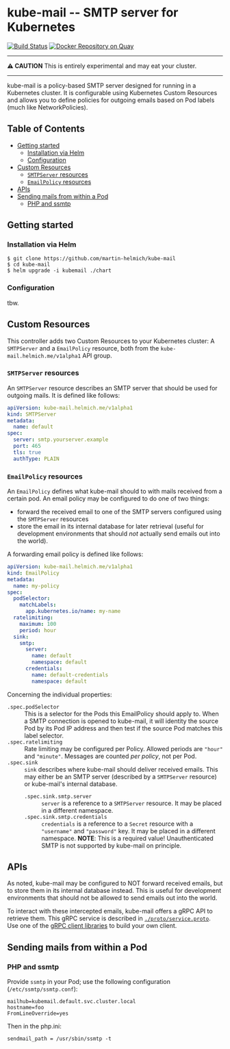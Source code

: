 # kube-mail -- SMTP server for Kubernetes

[![Build Status](https://travis-ci.org/martin-helmich/kube-mail.svg?branch=master)](https://travis-ci.org/martin-helmich/kube-mail)
[![Docker Repository on Quay](https://quay.io/repository/martinhelmich/kube-mail/status "Docker Repository on Quay")](https://quay.io/repository/martinhelmich/kube-mail)

<hr>

**:warning: CAUTION** This is entirely experimental and may eat your cluster.

<hr>

kube-mail is a policy-based SMTP server designed for running in a Kubernetes cluster. It is configurable using Kubernetes Custom Resources and allows you to define policies for outgoing emails based on Pod labels (much like NetworkPolicies).

## Table of Contents

<!-- START doctoc generated TOC please keep comment here to allow auto update -->
<!-- DON'T EDIT THIS SECTION, INSTEAD RE-RUN doctoc TO UPDATE -->


- [Getting started](#getting-started)
  - [Installation via Helm](#installation-via-helm)
  - [Configuration](#configuration)
- [Custom Resources](#custom-resources)
  - [`SMTPServer` resources](#smtpserver-resources)
  - [`EmailPolicy` resources](#emailpolicy-resources)
- [APIs](#apis)
- [Sending mails from within a Pod](#sending-mails-from-within-a-pod)
  - [PHP and ssmtp](#php-and-ssmtp)

<!-- END doctoc generated TOC please keep comment here to allow auto update -->


## Getting started

### Installation via Helm

```
$ git clone https://github.com/martin-helmich/kube-mail
$ cd kube-mail
$ helm upgrade -i kubemail ./chart
```

### Configuration

tbw.

## Custom Resources

This controller adds two Custom Resources to your Kubernetes cluster: A `SMTPServer` and a `EmailPolicy` resource, both from the `kube-mail.helmich.me/v1alpha1` API group.

### `SMTPServer` resources

An `SMTPServer` resource describes an SMTP server that should be used for outgoing mails. It is defined like follows:

```yaml
apiVersion: kube-mail.helmich.me/v1alpha1
kind: SMTPServer
metadata:
  name: default
spec:
  server: smtp.yourserver.example
  port: 465
  tls: true
  authType: PLAIN
```

### `EmailPolicy` resources

An `EmailPolicy` defines what kube-mail should to with mails received from a certain pod. An email policy may be configured to do one of two things:

- forward the received email to one of the SMTP servers configured using the `SMTPServer` resources
- store the email in its internal database for later retrieval (useful for development environments that should _not_ actually send emails out into the world).

A forwarding email policy is defined like follows:

```yaml
apiVersion: kube-mail.helmich.me/v1alpha1
kind: EmailPolicy
metadata:
  name: my-policy
spec:
  podSelector:
    matchLabels:
      app.kubernetes.io/name: my-name
  ratelimiting:
    maximum: 100
    period: hour
  sink:
    smtp:
      server:
        name: default
        namespace: default
      credentials:
        name: default-credentials
        namespace: default
``` 

Concerning the individual properties:

<dl>
  <dt><code>.spec.podSelector</code></dt>
  <dd>This is a selector for the Pods this EmailPolicy should apply to. When a SMTP connection is opened to kube-mail, it will identity the source Pod by its Pod IP address and then test if the source Pod matches this label selector.</dd>
  <dt><code>.spec.ratelimiting</code></dt>
  <dd>Rate limiting may be configured per Policy. Allowed periods are <code>"hour"</code> and <code>"minute"</code>. Messages are counted <em>per policy</em>, not per Pod.</dd>
  <dt><code>.spec.sink</code></dt>
  <dd>
    <code>sink</code> describes where kube-mail should deliver received emails. This may either be an SMTP server (described by a <code>SMTPServer</code> resource) or kube-mail's internal database.
    <dl>
      <dt><code>.spec.sink.smtp.server</code></dt>
      <dd><code>server</code> is a reference to a <code>SMTPServer</code> resource. It may be placed in a different namespace.</dd>
      <dt><code>.spec.sink.smtp.credentials</code></dt>
      <dd><code>credentials</code> is a reference to a <code>Secret</code> resource with a <code>"username"</code> and <code>"password"</code> key. It may be placed in a different namespace. <b>NOTE</b>: This is a required value! Unauthenticated SMTP is not supported by kube-mail on principle.</dd>
    </dl>
  </dd>
</dl>

## APIs

As noted, kube-mail may be configured to NOT forward received emails, but to store them in its internal database instead. This is useful for development environments that should not be allowed to send emails out into the world.

To interact with these intercepted emails, kube-mail offers a gRPC API to retrieve them. This gRPC service is described in [`./proto/service.proto`](./proto/service.proto). Use one of the [gRPC client libraries](https://grpc.io/docs/languages/) to build your own client.

## Sending mails from within a Pod

### PHP and ssmtp

Provide `ssmtp` in your Pod; use the following configuration (`/etc/ssmtp/ssmtp.conf`):

```
mailhub=kubemail.default.svc.cluster.local
hostname=foo
FromLineOverride=yes
```

Then in the php.ini:

```
sendmail_path = /usr/sbin/ssmtp -t
```
